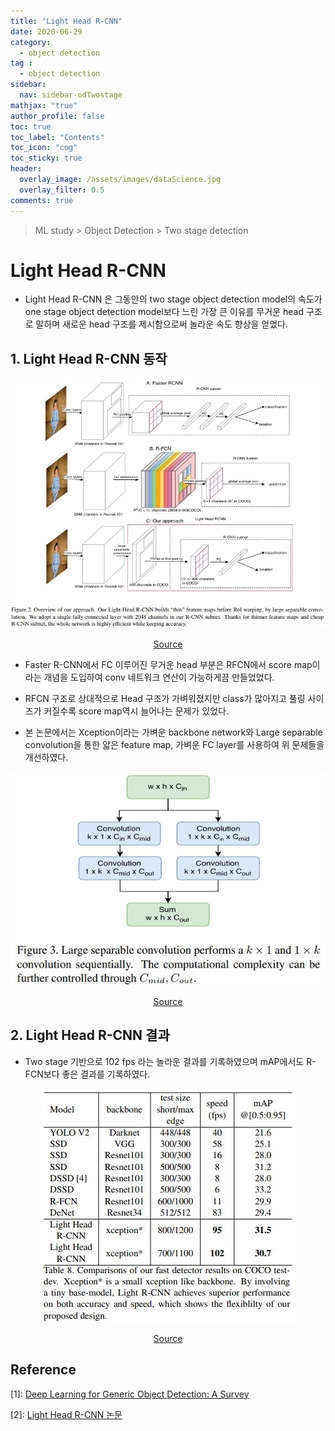 ```yaml
---
title: "Light Head R-CNN"
date: 2020-06-29
category:
  - object detection
tag :
  - object detection
sidebar:
  nav: sidebar-odTwostage
mathjax: "true"
author_profile: false
toc: true
toc_label: "Contents"
toc_icon: "cog"
toc_sticky: true
header:
  overlay_image: /assets/images/dataScience.jpg
  overlay_filter: 0.5
comments: true
---
```


> ML study > Object Detection > Two stage detection

<script type="text/javascript" 
src="https://cdn.mathjax.org/mathjax/latest/MathJax.js?config=TeX-AMS_HTML">
</script>

# Light Head R-CNN
- Light Head R-CNN 은 그동안의 two stage object detection model의 속도가 one stage object detection model보다 느린 가장 큰 이유를 무거운 head 구조로 말하며 새로운 head 구조를 제시함으로써 놀라운 속도 향상을 얻었다.

## 1. Light Head R-CNN 동작

<center><img src="/assets/images/od/lightHeadRCNN02.jpg" ></center>

[<center>Source</center>](https://arxiv.org/pdf/1711.07264.pdf)

- Faster R-CNN에서 FC 이루어진 무거운 head 부분은 RFCN에서 score map이라는 개념을 도입하여 conv 네트워크 연산이 가능하게끔 만들었었다. 

- RFCN 구조로 상대적으로 Head 구조가 가벼워졌지만 class가 많아지고 풀링 사이즈가 커질수록 score map역시 늘어나는 문제가 있었다.

- 본 논문에서는 Xception이라는 가벼운 backbone network와 Large separable convolution을 통한 얇은 feature map, 가벼운 FC layer를 사용하여 위 문제들을 개선하였다.

<center><img src="/assets/images/od/lightHeadRCNN03.jpg" ></center>

[<center>Source</center>](https://arxiv.org/pdf/1711.07264.pdf)

## 2. Light Head R-CNN 결과

- Two stage 기반으로 102 fps 라는 놀라운 결과를 기록하였으며 mAP에서도 R-FCN보다 좋은 결과를 기록하였다.

<center><img src="/assets/images/od/lightHeadRCNNT08.jpg" ></center>

[<center>Source</center>](https://arxiv.org/pdf/1711.07264.pdf)


## Reference
\[1]: [Deep Learning for Generic Object Detection: A Survey](https://doi.org/10.1007/s11263-019-01247-4)

\[2]: [Light Head R-CNN 논문](https://arxiv.org/pdf/1711.07264.pdf)



<br><br>

